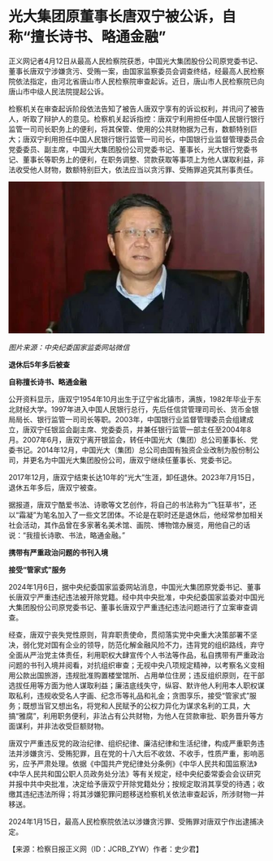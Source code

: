 # 光大集团原董事长唐双宁被公诉，自称“擅长诗书、略通金融”

正义网记者4月12日从最高人民检察院获悉，中国光大集团股份公司原党委书记、董事长唐双宁涉嫌贪污、受贿一案，由国家监察委员会调查终结，经最高人民检察院依法指定，由河北省唐山市人民检察院审查起诉。近日，唐山市人民检察院已向唐山市中级人民法院提起公诉。

检察机关在审查起诉阶段依法告知了被告人唐双宁享有的诉讼权利，并讯问了被告人，听取了辩护人的意见。检察机关起诉指控：唐双宁利用担任中国人民银行银行监管一司司长职务上的便利，将其保管、使用的公共财物据为己有，数额特别巨大；唐双宁利用担任中国人民银行银行监管一司司长，中国银行业监督管理委员会党委委员、副主席，中国光大集团股份公司党委书记、董事长，光大银行党委书记、董事长等职务上的便利，在职务调整、贷款获取等事项上为他人谋取利益，非法收受他人财物，数额特别巨大，依法应当以贪污罪、受贿罪追究其刑事责任。

![c53f9fd5b4a16b5b2dfcfcc496bf2514.jpg](https://raw.githubusercontent.com/qqhsx/qqnews_image/main/2024/04/12/光大集团原董事长唐双宁被公诉，自称“擅长诗书、略通金融”/c53f9fd5b4a16b5b2dfcfcc496bf2514.jpg)

_图片来源：中央纪委国家监委网站微信_

**退休后5年多后被查**

**自称擅长诗书、略通金融**

公开资料显示，唐双宁1954年10月出生于辽宁省北镇市，满族，1982年毕业于东北财经大学。1997年进入中国人民银行总行，先后任信贷管理司司长、货币金银局局长、银行监管一司司长等职。2003年，中国银行业监督管理委员会组建成立，唐双宁任银监会副主席、党委委员，并兼任银行监管一部主任至2004年8月。2007年6月，唐双宁离开银监会，转任中国光大（集团）总公司董事长、党委书记。2014年12月，中国光大（集团）总公司由国有独资企业改制为股份制公司，并更名为中国光大集团股份公司，唐双宁继续任董事长、党委书记。

2017年12月，唐双宁结束长达10年的“光大”生涯，卸任退休。2023年7月15日，退休五年多后，唐双宁被查。

据报道，唐双宁酷爱书法、诗歌等文艺创作，将自己的书法称为“飞狂草书”，还以“霜凝”为笔名加入了一些文艺团体。不论是在职时还是退休后，他经常参加相关社会活动，其作品曾在多家著名美术馆、画院、博物馆办展览，用他自己的话说：“我擅长诗歌、书法，略通金融。”

**携带有严重政治问题的书刊入境**

**接受“管家式”服务**

2024年1月6日，据中央纪委国家监委网站消息，中国光大集团原党委书记、董事长唐双宁严重违纪违法被开除党籍。经中共中央批准，中央纪委国家监委对中国光大集团股份公司原党委书记、董事长唐双宁严重违纪违法问题进行了立案审查调查。

经查，唐双宁丧失党性原则，背弃职责使命，贯彻落实党中央重大决策部署不坚决，弱化党对国有企业的领导，防范化解金融风险不力，违背党的组织路线，弃守全面从严治党主体责任，利用职权大肆宣传个人书法等作品，私自携带有严重政治问题的书刊入境并阅看，对抗组织审查；无视中央八项规定精神，以考察名义变相用公款出国旅游，违规批准购置楼堂馆所、占用单位住房；违反组织原则，在干部选拔任用等方面为他人谋取利益；廉洁底线失守，纵容、默许他人利用本人职权谋取私利，违规收受名人字画、纪念币等礼品和礼金；贪图享乐，接受“管家式”服务；既想当官又想出名，将党和人民赋予的公权力异化为谋求名利的工具，大搞“雅腐”，利用职务便利，非法占有公共财物，为他人在贷款审批、职务晋升等方面谋利，并非法收受巨额财物。

唐双宁严重违反党的政治纪律、组织纪律、廉洁纪律和生活纪律，构成严重职务违法并涉嫌贪污、受贿犯罪，且在党的十八大后不收敛、不收手，性质严重，影响恶劣，应予严肃处理。依据《中国共产党纪律处分条例》《中华人民共和国监察法》《中华人民共和国公职人员政务处分法》等有关规定，经中央纪委常委会会议研究并报中共中央批准，决定给予唐双宁开除党籍处分；按规定取消其享受的待遇；收缴其违纪违法所得；将其涉嫌犯罪问题移送检察机关依法审查起诉，所涉财物一并移送。

2024年1月15日，最高人民检察院依法以涉嫌贪污罪、受贿罪对唐双宁作出逮捕决定。

【来源：检察日报正义网（ID：JCRB_ZYW）作者：史少君】


